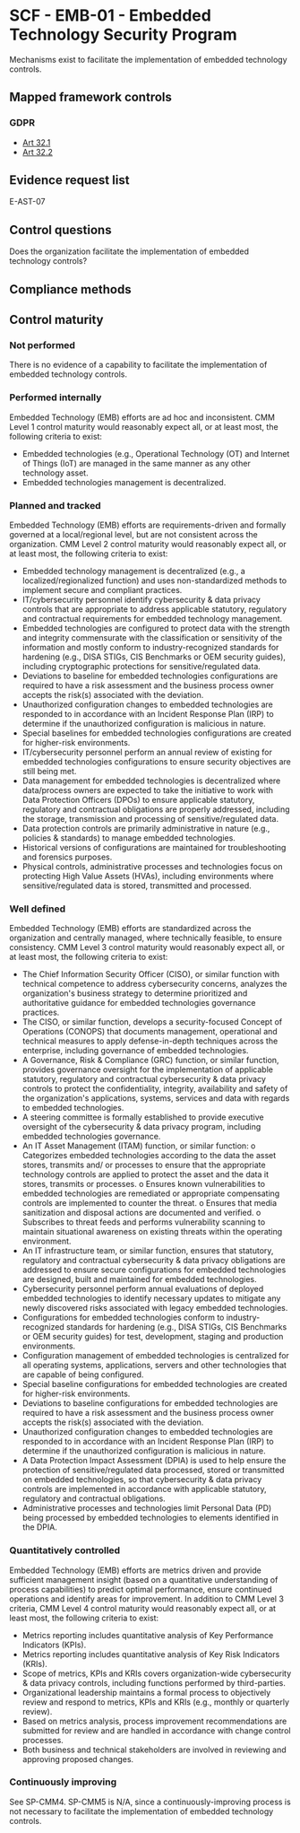 # SCF - EMB-01 - Embedded Technology Security Program
Mechanisms exist to facilitate the implementation of embedded technology controls.
## Mapped framework controls
### GDPR
- [Art 32.1](../gdpr/art32.md#Article-321)
- [Art 32.2](../gdpr/art32.md#Article-322)

## Evidence request list
E-AST-07

## Control questions
Does the organization facilitate the implementation of embedded technology controls?

## Compliance methods


## Control maturity
### Not performed
There is no evidence of a capability to facilitate the implementation of embedded technology controls.

### Performed internally
Embedded Technology (EMB) efforts are ad hoc and inconsistent. CMM Level 1 control maturity would reasonably expect all, or at least most, the following criteria to exist:
- Embedded technologies (e.g., Operational Technology (OT) and Internet of Things (IoT) are managed in the same manner as any other technology asset.
- Embedded technologies management is decentralized.

### Planned and tracked
Embedded Technology (EMB) efforts are requirements-driven and formally governed at a local/regional level, but are not consistent across the organization. CMM Level 2 control maturity would reasonably expect all, or at least most, the following criteria to exist:
- Embedded technology management is decentralized (e.g., a localized/regionalized function) and uses non-standardized methods to implement secure and compliant practices.
- IT/cybersecurity personnel identify cybersecurity & data privacy controls that are appropriate to address applicable statutory, regulatory and contractual requirements for embedded technology management.
- Embedded technologies are configured to protect data with the strength and integrity commensurate with the classification or sensitivity of the information and mostly conform to industry-recognized standards for hardening (e.g., DISA STIGs, CIS Benchmarks or OEM security guides), including cryptographic protections for sensitive/regulated data.
- Deviations to baseline for embedded technologies configurations are required to have a risk assessment and the business process owner accepts the risk(s) associated with the deviation.
- Unauthorized configuration changes to embedded technologies are responded to in accordance with an Incident Response Plan (IRP) to determine if the unauthorized configuration is malicious in nature.
- Special baselines for embedded technologies configurations are created for higher-risk environments.
- IT/cybersecurity personnel perform an annual review of existing for embedded technologies configurations to ensure security objectives are still being met.
- Data management for embedded technologies is decentralized where data/process owners are expected to take the initiative to work with Data Protection Officers (DPOs) to ensure applicable statutory, regulatory and contractual obligations are properly addressed, including the storage, transmission and processing of sensitive/regulated data.
- Data protection controls are primarily administrative in nature (e.g., policies & standards) to manage embedded technologies.
- Historical versions of configurations are maintained for troubleshooting and forensics purposes.
- Physical controls, administrative processes and technologies focus on protecting High Value Assets (HVAs), including environments where sensitive/regulated data is stored, transmitted and processed.

### Well defined
Embedded Technology (EMB) efforts are standardized across the organization and centrally managed, where technically feasible, to ensure consistency. CMM Level 3 control maturity would reasonably expect all, or at least most, the following criteria to exist:
- The Chief Information Security Officer (CISO), or similar function with technical competence to address cybersecurity concerns, analyzes the organization's business strategy to determine prioritized and authoritative guidance for embedded technologies governance practices.
- The CISO, or similar function, develops a security-focused Concept of Operations (CONOPS) that documents management, operational and technical measures to apply defense-in-depth techniques across the enterprise, including governance of embedded technologies.
- A Governance, Risk & Compliance (GRC) function, or similar function, provides governance oversight for the implementation of applicable statutory, regulatory and contractual cybersecurity & data privacy controls to protect the confidentiality, integrity, availability and safety of the organization's applications, systems, services and data with regards to embedded technologies.
- A steering committee is formally established to provide executive oversight of the cybersecurity & data privacy program, including embedded technologies governance.
- An IT Asset Management (ITAM) function, or similar function:
o	Categorizes embedded technologies according to the data the asset stores, transmits and/ or processes to ensure that the appropriate technology controls are applied to protect the asset and the data it stores, transmits or processes.
o	Ensures known vulnerabilities to embedded technologies are remediated or appropriate compensating controls are implemented to counter the threat.
o	Ensures that media sanitization and disposal actions are documented and verified.
o	Subscribes to threat feeds and performs vulnerability scanning to maintain situational awareness on existing threats within the operating environment.
- An IT infrastructure team, or similar function, ensures that statutory, regulatory and contractual cybersecurity & data privacy obligations are addressed to ensure secure configurations for embedded technologies are designed, built and maintained for embedded technologies.
- Cybersecurity personnel perform annual evaluations of deployed embedded technologies to identify necessary updates to mitigate any newly discovered risks associated with legacy embedded technologies.
- Configurations for embedded technologies conform to industry-recognized standards for hardening (e.g., DISA STIGs, CIS Benchmarks or OEM security guides) for test, development, staging and production environments.
- Configuration management of embedded technologies is centralized for all operating systems, applications, servers and other technologies that are capable of being configured.
- Special baseline configurations for embedded technologies are created for higher-risk environments.
- Deviations to baseline configurations for embedded technologies are required to have a risk assessment and the business process owner accepts the risk(s) associated with the deviation.
- Unauthorized configuration changes to embedded technologies are responded to in accordance with an Incident Response Plan (IRP) to determine if the unauthorized configuration is malicious in nature.
- A Data Protection Impact Assessment (DPIA) is used to help ensure the protection of sensitive/regulated data processed, stored or transmitted on embedded technologies, so that cybersecurity & data privacy controls are implemented in accordance with applicable statutory, regulatory and contractual obligations.
- Administrative processes and technologies limit Personal Data (PD) being processed by embedded technologies to elements identified in the DPIA.

### Quantitatively controlled
Embedded Technology (EMB) efforts are metrics driven and provide sufficient management insight (based on a quantitative understanding of process capabilities) to predict optimal performance, ensure continued operations and identify areas for improvement. In addition to CMM Level 3 criteria, CMM Level 4 control maturity would reasonably expect all, or at least most, the following criteria to exist:
- Metrics reporting includes quantitative analysis of Key Performance Indicators (KPIs).
- Metrics reporting includes quantitative analysis of Key Risk Indicators (KRIs).
- Scope of metrics, KPIs and KRIs covers organization-wide cybersecurity & data privacy controls, including functions performed by third-parties.
- Organizational leadership maintains a formal process to objectively review and respond to metrics, KPIs and KRIs (e.g., monthly or quarterly review).
- Based on metrics analysis, process improvement recommendations are submitted for review and are handled in accordance with change control processes.
- Both business and technical stakeholders are involved in reviewing and approving proposed changes.

### Continuously improving
See SP-CMM4. SP-CMM5 is N/A, since a continuously-improving process is not necessary to facilitate the implementation of embedded technology controls.
